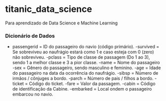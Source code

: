 # titanic_data_science
Para aprendizado de Data Science e Machine Learning



### Dicionário de Dados
- passengerid = ID do passageiro do navio (código primário).
-survived = Se sobreviveu ao naufrágio estará como 1 e caso esteja com 0 (zero) não sobreviveu.
-pclass = Tipo de classe de passagem (Do 1 ao 3), sendo 1 a melhor classe e 3 a pior classe.
-name = Nome do passageiro
-sex = Gênero do passageiro, sendo masculino e feminino.
-age = Idade do passageiro na data da ocorrência do naufrágio.
-sibsp = Número de irmãos / cônjuges a bordo.
-parch = Número de pais / filhos a bordo.
-ticket = Código do ticket.
-fare = Valor da passagem.
-cabin = Código de identificação da Cabine.
-embarked = Local ondem o passageiro embarcou no navio.

